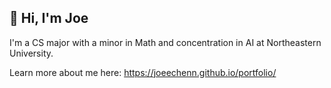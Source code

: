 ## 👋 Hi, I'm Joe
I'm a CS major with a minor in Math and concentration in AI at Northeastern University.

Learn more about me here: https://joeechenn.github.io/portfolio/
